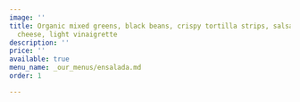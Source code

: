 ```yaml
---
image: ''
title: Organic mixed greens, black beans, crispy tortilla strips, salsa, crema, cotija
  cheese, light vinaigrette
description: ''
price: ''
available: true
menu_name: _our_menus/ensalada.md
order: 1

---
```


